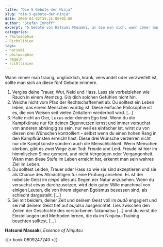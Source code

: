 ```yaml
---
title: "Die 5 Gebote der Ninja"
slug: "die-5-gebote-der-ninja"
date: 2006-04-02T15:21:00+02:00
author: "Stefan Imhoff"
excerpt: "5 Gebote von Hatsumi Masaaki, an die man sich, wann immer man traurig, unglücklich, krank, verwundet oder verzweifelt ist, erinnern soll."
categories:
- Philosophie
- Richtlinien
tags:
- hatsumi
- philosophie
- regeln
- richtlinien
---
```


Wann immer man traurig, unglücklich, krank, verwundet oder verzweifelt ist, sollte man sich an diese fünf Gebote erinnern.

1. Vergiss deine Trauer, Wut, Neid und Hass. Lass sie vorbeiziehen wie Rauch in einem Atemzug. Gib dich solchen Gefühlen nicht hin.
2. Weiche nicht vom Pfad der Rechtschaffenheit ab. Du solltest ein Leben leben, das einem Menschen würdig ist. Diese einfache Philosophie ist es, die von Weisen seit vielen Zeitaltern wiederholt wird. […]
3. Halte nicht an Gier, Luxus oder deinem Ego fest. Wenn du die Kampfkünste nur für deinen Eigennutzen lernst und immer versuchst von anderen abhängig zu sein, nur weil es einfacher ist, wirst du von diesen drei Wünschen kontrolliert – selbst wenn du einen hohen Rang in den Kampfkünsten erreicht hast. Diese drei Wünsche verzerren nicht nur die Kampfkünste sondern auch die Menschlichkeit. Wenn Menschen sterben, gibt es zwei Wege zum Tod: Freude und Leid. Freude ist hier im himmlischen Sinne gemeint, und nicht Vergnügen oder Vergangenheit. Wenn man diese Stufe im Leben erreicht hat, erkennt man sein wahres Ziel im Leben.
4. Du solltest Leiden, Trauer oder Hass so wie sie sind akzeptieren und sie als Chance des Allmächtigen für eine Prüfung ansehen. Es ist der nobelste Geist im *ninpō* alles als Segen der Natur anzusehen. Wenn du versuchst etwas durchzusetzen, wird dein guter Wille manchmal von einigen Leuten, die von ihrem eigenen Egoismus besessen sind, als schlecht dargestellt. […]
5. Sei mit beidem, deiner Zeit und deinem Geist voll im *budō* engagiert und sei mit deinem Geist tief auf *bujutsu* ausgerichtet. Lies zwischen den Zeilen der Geschichte des verstorbenen Takamatsu […] und du wirst die Einstellungen und Methoden lernen, die du im Ninjutsu-Training beachten solltest. […]

**Hatsumi Masaaki**, <cite>Essence of Ninjutsu</cite>

{{< book 0809247240 >}}
